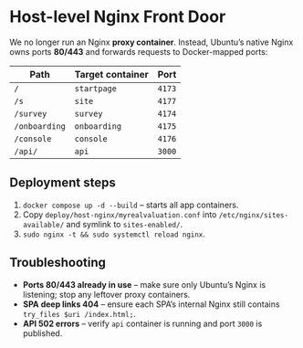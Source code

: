 # Host-level Nginx Front Door

We no longer run an Nginx **proxy container**. Instead, Ubuntu’s native Nginx
owns ports **80/443** and forwards requests to Docker-mapped ports:

| Path | Target container | Port |
|------|------------------|------|
| `/` | `startpage` | `4173` |
| `/s` | `site` | `4177` |
| `/survey` | `survey` | `4174` |
| `/onboarding` | `onboarding` | `4175` |
| `/console` | `console` | `4176` |
| `/api/` | `api` | `3000` |

## Deployment steps

1. `docker compose up -d --build` – starts all app containers.  
2. Copy `deploy/host-nginx/myrealvaluation.conf` into
   `/etc/nginx/sites-available/` and symlink to `sites-enabled/`.  
3. `sudo nginx -t && sudo systemctl reload nginx`.

## Troubleshooting

* **Ports 80/443 already in use** – make sure only Ubuntu’s Nginx is listening;
  stop any leftover proxy containers.  
* **SPA deep links 404** – ensure each SPA’s internal Nginx still contains
  `try_files $uri /index.html;`.  
* **API 502 errors** – verify `api` container is running and port `3000` is
  published.
